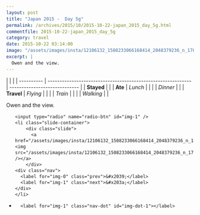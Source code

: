 ```yaml
---
layout: post
title: "Japan 2015 -  Day 5g"
permalink: /archives/2015/10/2015-10-22-japan_2015_day_5g.html
commentfile: 2015-10-22-japan_2015_day_5g
category: travel
date: 2015-10-22 03:14:00
image: "/assets/images/insta/12106132_1508233066168414_2048379236_n_17844898153047535.jpg"
excerpt: |
  Owen and the view.
---
```


|            |                                                              |
| ---------- | ------------------------------------------------------------ | ----------------------------- |
| **Stayed** |  |
| **Ate**    | _Lunch_                                                      |          |
|            | _Dinner_                                                     |          |
| **Travel** | _Flying_                                                     |          |
|            | _Train_                                                      |          |
|            | _Walking_                                                    |          |


Owen and the view.


<ul class="slides">

    <input type="radio" name="radio-btn" id="img-1" />
    <li class="slide-container">
        <div class="slide">
          <a href="/assets/images/insta/12106132_1508233066168414_2048379236_n_17844898153047535.jpg"><img src="/assets/images/insta/12106132_1508233066168414_2048379236_n_17844898153047535.jpg" /></a>
        </div>
    <div class="nav">
      <label for="img-0" class="prev">&#x2039;</label>
      <label for="img-1" class="next">&#x203a;</label>
    </div>
    </li>
			
<li class="nav-dots">

      <label for="img-1" class="nav-dot" id="img-dot-1"></label>

</li>
</ul>        
             

		